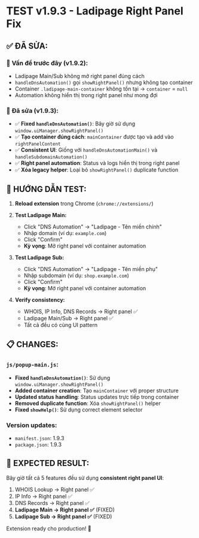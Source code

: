 # TEST v1.9.3 - Ladipage Right Panel Fix

## ✅ ĐÃ SỬA:

### 🔧 **Vấn đề trước đây (v1.9.2):**
- Ladipage Main/Sub không mở right panel đúng cách
- `handleDnsAutomation()` gọi `showRightPanel()` nhưng không tạo container
- Container `.ladipage-main-container` không tồn tại → `container` = `null`
- Automation không hiển thị trong right panel như mong đợi

### 🚀 **Đã sửa (v1.9.3):**
- ✅ **Fixed `handleDnsAutomation()`**: Bây giờ sử dụng `window.uiManager.showRightPanel()`
- ✅ **Tạo container đúng cách**: `mainContainer` được tạo và add vào `rightPanelContent`
- ✅ **Consistent UI**: Giống với `handleDnsAutomationMain()` và `handleSubdomainAutomation()`
- ✅ **Right panel automation**: Status và logs hiển thị trong right panel
- ✅ **Xóa legacy helper**: Loại bỏ `showRightPanel()` duplicate function

## 🧪 **HƯỚNG DẪN TEST:**

1. **Reload extension** trong Chrome (`chrome://extensions/`)

2. **Test Ladipage Main:**
   - Click "DNS Automation" → "Ladipage - Tên miền chính"
   - Nhập domain (ví dụ: `example.com`)
   - Click "Confirm"
   - **Kỳ vọng**: Mở right panel với container automation

3. **Test Ladipage Sub:**
   - Click "DNS Automation" → "Ladipage - Tên miền phụ"  
   - Nhập subdomain (ví dụ: `shop.example.com`)
   - Click "Confirm"
   - **Kỳ vọng**: Mở right panel với container automation

4. **Verify consistency:**
   - WHOIS, IP Info, DNS Records → Right panel ✅
   - Ladipage Main/Sub → Right panel ✅
   - Tất cả đều có cùng UI pattern

## 📋 **CHANGES:**

### `js/popup-main.js`:
- **Fixed `handleDnsAutomation()`**: Sử dụng `window.uiManager.showRightPanel()`
- **Added container creation**: Tạo `mainContainer` với proper structure
- **Updated status handling**: Status updates trực tiếp trong container
- **Removed duplicate function**: Xóa `showRightPanel()` helper
- **Fixed `showHelp()`**: Sử dụng correct element selector

### Version updates:
- `manifest.json`: 1.9.3
- `package.json`: 1.9.3

## 🎯 **EXPECTED RESULT:**
Bây giờ tất cả 5 features đều sử dụng **consistent right panel UI**:
1. WHOIS Lookup → Right panel ✅
2. IP Info → Right panel ✅  
3. DNS Records → Right panel ✅
4. **Ladipage Main → Right panel ✅** (FIXED)
5. **Ladipage Sub → Right panel ✅** (FIXED)

Extension ready cho production! 🚀
